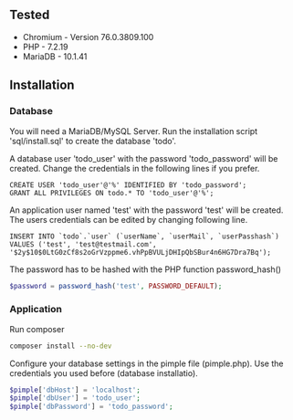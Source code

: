 ## Tested
* Chromium - Version 76.0.3809.100
* PHP - 7.2.19
* MariaDB - 10.1.41

## Installation

### Database
You will need a MariaDB/MySQL Server.
Run the installation script 'sql/install.sql' to create the database 'todo'.

A database user 'todo_user' with the password 'todo_password' will be created.
Change the credentials in the following lines if you prefer. 
```mysql
CREATE USER 'todo_user'@'%' IDENTIFIED BY 'todo_password';
GRANT ALL PRIVILEGES ON todo.* TO 'todo_user'@'%';
```

An application user named 'test' with the password 'test' will be created. The users credentials can be edited by changing following line.
```mysql
INSERT INTO `todo`.`user` (`userName`, `userMail`, `userPasshash`) VALUES ('test', 'test@testmail.com', '$2y$10$0LtG0zCf8s2oGrVzppme6.vhPpBVULjDHIpQbSBur4n6HG7Dra7Bq');
```

The password has to be hashed with the PHP function password_hash()
```php
$password = password_hash('test', PASSWORD_DEFAULT);
```

### Application
Run composer
```bash
composer install --no-dev
```

Configure your database settings in the pimple file (pimple.php). Use the credentials you used before (database installatio).
```php
$pimple['dbHost'] = 'localhost';
$pimple['dbUser'] = 'todo_user';
$pimple['dbPassword'] = 'todo_password';
```